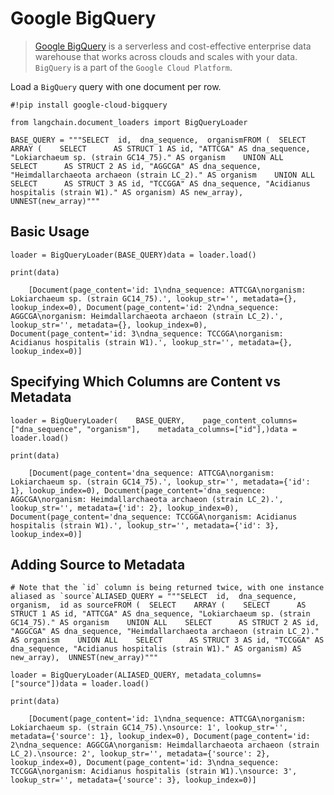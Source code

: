 Google BigQuery
===============

> [Google BigQuery](https://cloud.google.com/bigquery) is a serverless and cost-effective enterprise data warehouse that works across clouds and scales with your data. `BigQuery` is a part of the `Google Cloud Platform`.

Load a `BigQuery` query with one document per row.

    #!pip install google-cloud-bigquery

    from langchain.document_loaders import BigQueryLoader

    BASE_QUERY = """SELECT  id,  dna_sequence,  organismFROM (  SELECT    ARRAY (    SELECT      AS STRUCT 1 AS id, "ATTCGA" AS dna_sequence, "Lokiarchaeum sp. (strain GC14_75)." AS organism    UNION ALL    SELECT      AS STRUCT 2 AS id, "AGGCGA" AS dna_sequence, "Heimdallarchaeota archaeon (strain LC_2)." AS organism    UNION ALL    SELECT      AS STRUCT 3 AS id, "TCCGGA" AS dna_sequence, "Acidianus hospitalis (strain W1)." AS organism) AS new_array),  UNNEST(new_array)"""

Basic Usage[](#basic-usage "Direct link to Basic Usage")
---------------------------------------------------------

    loader = BigQueryLoader(BASE_QUERY)data = loader.load()

    print(data)

        [Document(page_content='id: 1\ndna_sequence: ATTCGA\norganism: Lokiarchaeum sp. (strain GC14_75).', lookup_str='', metadata={}, lookup_index=0), Document(page_content='id: 2\ndna_sequence: AGGCGA\norganism: Heimdallarchaeota archaeon (strain LC_2).', lookup_str='', metadata={}, lookup_index=0), Document(page_content='id: 3\ndna_sequence: TCCGGA\norganism: Acidianus hospitalis (strain W1).', lookup_str='', metadata={}, lookup_index=0)]

Specifying Which Columns are Content vs Metadata[](#specifying-which-columns-are-content-vs-metadata "Direct link to Specifying Which Columns are Content vs Metadata")
------------------------------------------------------------------------------------------------------------------------------------------------------------------------

    loader = BigQueryLoader(    BASE_QUERY,    page_content_columns=["dna_sequence", "organism"],    metadata_columns=["id"],)data = loader.load()

    print(data)

        [Document(page_content='dna_sequence: ATTCGA\norganism: Lokiarchaeum sp. (strain GC14_75).', lookup_str='', metadata={'id': 1}, lookup_index=0), Document(page_content='dna_sequence: AGGCGA\norganism: Heimdallarchaeota archaeon (strain LC_2).', lookup_str='', metadata={'id': 2}, lookup_index=0), Document(page_content='dna_sequence: TCCGGA\norganism: Acidianus hospitalis (strain W1).', lookup_str='', metadata={'id': 3}, lookup_index=0)]

Adding Source to Metadata[](#adding-source-to-metadata "Direct link to Adding Source to Metadata")
---------------------------------------------------------------------------------------------------

    # Note that the `id` column is being returned twice, with one instance aliased as `source`ALIASED_QUERY = """SELECT  id,  dna_sequence,  organism,  id as sourceFROM (  SELECT    ARRAY (    SELECT      AS STRUCT 1 AS id, "ATTCGA" AS dna_sequence, "Lokiarchaeum sp. (strain GC14_75)." AS organism    UNION ALL    SELECT      AS STRUCT 2 AS id, "AGGCGA" AS dna_sequence, "Heimdallarchaeota archaeon (strain LC_2)." AS organism    UNION ALL    SELECT      AS STRUCT 3 AS id, "TCCGGA" AS dna_sequence, "Acidianus hospitalis (strain W1)." AS organism) AS new_array),  UNNEST(new_array)"""

    loader = BigQueryLoader(ALIASED_QUERY, metadata_columns=["source"])data = loader.load()

    print(data)

        [Document(page_content='id: 1\ndna_sequence: ATTCGA\norganism: Lokiarchaeum sp. (strain GC14_75).\nsource: 1', lookup_str='', metadata={'source': 1}, lookup_index=0), Document(page_content='id: 2\ndna_sequence: AGGCGA\norganism: Heimdallarchaeota archaeon (strain LC_2).\nsource: 2', lookup_str='', metadata={'source': 2}, lookup_index=0), Document(page_content='id: 3\ndna_sequence: TCCGGA\norganism: Acidianus hospitalis (strain W1).\nsource: 3', lookup_str='', metadata={'source': 3}, lookup_index=0)]